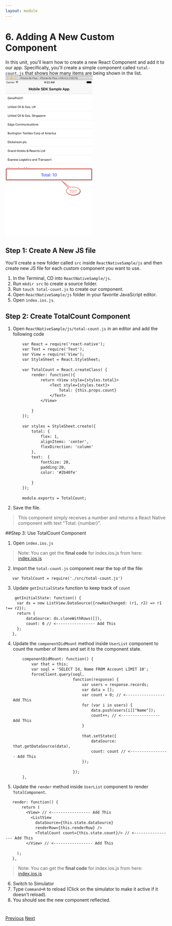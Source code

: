 ```yaml
---
layout: module
---
```

# 6. Adding A New Custom Component
In this unit, you'll learn how to create a new React Component and add it to our app. Specifically, you'll create a simple component called `total-count.js` that shows how many items are being shown in the list.
<img src="images/total-count.png" style="height:500px" />

## Step 1: Create A New JS file
You'll create a new folder called `src` inside `ReactNativeSample/js` and then create new JS file for each custom component you want to use.

1. In the Terminal, CD into `ReactNativeSample/js`.
2. Run `mkdir src` to create a source folder. 
3. Run `touch total-count.js` to create our component. 
4. Open `ReactNativeSample/js` folder in your favorite JavaScript editor.
2. Open `index.ios.js`.


## Step 2: Create TotalCount Component

1. Open `ReactNativeSample/js/total-count.js` in an editor and add the following code


	```
		var React = require('react-native');
		var Text = require('Text');
		var View = require('View');
		var StyleSheet = React.StyleSheet;
		
		var TotalCount = React.createClass( {
			render: function(){
				return <View style={styles.total}>
					<Text style={styles.text}>
						Total: {this.props.count}
					</Text>
				</View>
		
			}
		});
		
		var styles = StyleSheet.create({
			total: {
				flex: 1,
				alignItems: 'center',
				flexDirection: 'column'
			},
			text:  {
				fontSize: 20,
				padding:20,
				color: '#2b40fe'
		
			}
		});
		
		module.exports = TotalCount;
	```
2. Save the file.
 > This component simply receives a number and returns a React Native component with text "Total: {number}".
 
##Step 3: Use TotalCount Component
 1. Open `index.ios.js`
 
  > Note: You can get the **final code** for index.ios.js from here: <a href="https://github.com/rajaraodv/salesforce-react-native-tutorial/blob/master/js/index.ios.js" target="_blank">index.ios.js</a>
  
 2. Import the `total-count.js` component near the top of the file: 
 
 ```
 	var TotalCount = require('./src/total-count.js')
 ```
 3. Update `getInitialState` function to keep track of `count`
 
 ```
     getInitialState: function() {
      var ds = new ListView.DataSource({rowHasChanged: (r1, r2) => r1 !== r2});
      return {
          dataSource: ds.cloneWithRows([]),
          count: 0 // <----------------- Add This
      };
    },
 ```
 4. Update the `componentDidMount` method inside `UserList` component to count the number of items and set it to the component state.

	```
	    componentDidMount: function() {
	        var that = this;
	        var soql = 'SELECT Id, Name FROM Account LIMIT 10';
	        forceClient.query(soql,
	                          function(response) {
	                              var users = response.records;
	                              var data = [];
	                              var count = 0; // <----------------- Add This
	                              for (var i in users) {
	                                  data.push(users[i]["Name"]);
	                                  count++; // <----------------- Add This
	                              }
	
	                              that.setState({
	                                  dataSource: that.getDataSource(data),
	                                  count: count // <----------------- Add This
	                              });
	
	                          });
	    },
	 ```

 
 5. Update the `render` method inside `UserList` component to render `TotalComponent`.  
 
 ```
    render: function() {
        return (
          <View> // <----------------- Add This
            <ListView
              dataSource={this.state.dataSource}
              renderRow={this.renderRow} />
              <TotalCount count={this.state.count}/> // <----------------- Add This
          </View> // <----------------- Add This

      );
    },
```
  > Note: You can get the **final code** for index.ios.js from here: <a href="https://github.com/rajaraodv/salesforce-react-native-tutorial/blob/master/js/index.ios.js" target="_blank">index.ios.js</a>
  
6. Switch to Simulator 
7. Type `Command+R` to reload (Click on the simulator to make it active if it doesn't reload).
8. You should see the new component reflected.

<div class="row" style="margin-top:40px;">
<div class="col-sm-12">
<a href="react-native-tutorial-updating-javascript.html" class="btn btn-default"><i class="glyphicon glyphicon-chevron-left"></i> Previous</a>
<a href="react-native-tutorial-workflow-summary.html" class="btn btn-default pull-right">Next <i class="glyphicon glyphicon-chevron-right"></i></a>
</div>
</div>
